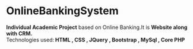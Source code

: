 # OnlineBankingSystem
<strong>Individual Academic Project</strong> based on Online Banking.It is <strong>Website along with CRM.</strong><br/>
Technologies used:<strong> HTML , CSS , JQuery , Bootstrap , MySql , Core PHP</strong>
